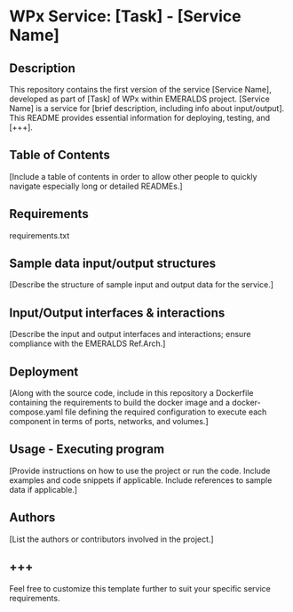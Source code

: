 # WPx Service: [Task] - [Service Name]


## Description
This repository contains the first version of the service [Service Name], developed as part of [Task] of WPx within EMERALDS project. [Service Name] is a service for [brief description, including info about input/output]. This README provides essential information for deploying, testing, and [+++].


## Table of Contents
[Include a table of contents in order to allow other people to quickly navigate especially long or detailed READMEs.]


## Requirements
requirements.txt


## Sample data input/output structures
[Describe the structure of sample input and output data for the service.]


## Input/Output interfaces & interactions
[Describe the input and output interfaces and interactions; ensure compliance with the EMERALDS Ref.Arch.]


## Deployment
[Along with the source code, include in this repository a Dockerfile containing the requirements to build the docker image and a docker-compose.yaml file defining the required configuration to execute each component in terms of ports, networks, and volumes.]


## Usage - Executing program
[Provide instructions on how to use the project or run the code. Include examples and code snippets if applicable. Include references to sample data if applicable.]


## Authors
[List the authors or contributors involved in the project.]


## +++
Feel free to customize this template further to suit your specific service requirements.

